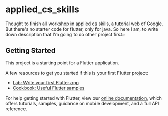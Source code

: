 # applied_cs_skills

Thought to finish all workshop in applied cs skills, a tutorial web of Google. But there's no starter code for flutter, only for java. So here I am, to write down description that I'm going to do other project first~

## Getting Started

This project is a starting point for a Flutter application.

A few resources to get you started if this is your first Flutter project:

- [Lab: Write your first Flutter app](https://flutter.dev/docs/get-started/codelab)
- [Cookbook: Useful Flutter samples](https://flutter.dev/docs/cookbook)

For help getting started with Flutter, view our
[online documentation](https://flutter.dev/docs), which offers tutorials,
samples, guidance on mobile development, and a full API reference.
